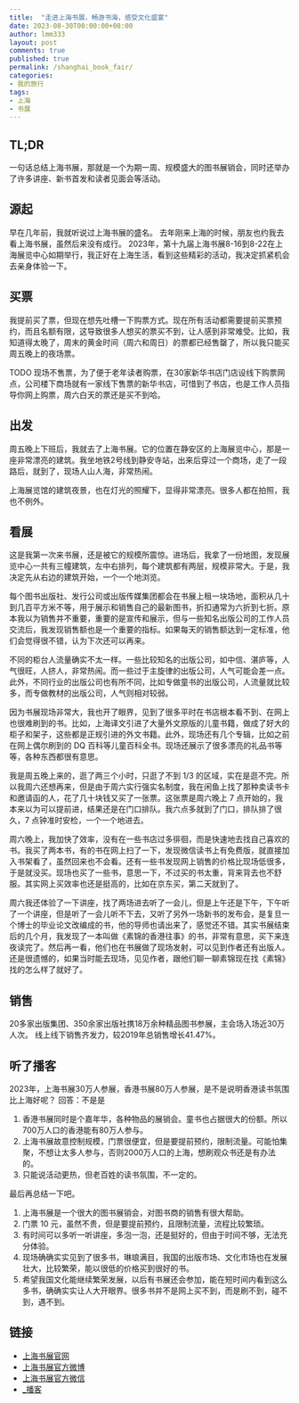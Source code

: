 ```yaml
---
title:  "走进上海书展，畅游书海，感受文化盛宴"
date: 2023-08-30T00:00:00+08:00
author: lmm333
layout: post
comments: true
published: true
permalink: /shanghai_book_fair/
categories:
- 我的旅行
tags:
- 上海
- 书展
---
```


## TL;DR
一句话总结上海书展，那就是一个为期一周、规模盛大的图书展销会，同时还举办了许多讲座、新书首发和读者见面会等活动。

## 源起
早在几年前，我就听说过上海书展的盛名。
去年刚来上海的时候，朋友也约我去看上海书展，虽然后来没有成行。
2023年，第十九届上海书展8-16到8-22在上海展览中心如期举行，我正好在上海生活，看到这些精彩的活动，我决定抓紧机会去亲身体验一下。

## 买票
我提前买了票，但现在想先吐槽一下购票方式。现在所有活动都需要提前买票预约，而且名额有限，这导致很多人想买的票买不到，让人感到非常难受。比如，我知道得太晚了，周末的黄金时间（周六和周日）的票都已经售罄了，所以我只能买周五晚上的夜场票。

TODO 现场不售票，为了便于老年读者购票，在30家新华书店门店设线下购票网点，公司楼下商场就有一家线下售票的新华书店，可惜到了书店，也是工作人员指导你网上购票，周六白天的票还是买不到哈。

## 出发
周五晚上下班后，我就去了上海书展。它的位置在静安区的上海展览中心，那是一座非常漂亮的建筑。我坐地铁2号线到静安寺站，出来后穿过一个商场，走了一段路后，就到了，现场人山人海，非常热闹。

上海展览馆的建筑夜景，也在灯光的照耀下，显得非常漂亮。很多人都在拍照，我也不例外。

## 看展
这是我第一次来书展，还是被它的规模所震惊。进场后，我拿了一份地图，发现展览中心一共有三幢建筑，左中右排列，每个建筑都有两层，规模非常大。于是，我决定先从右边的建筑开始，一个一个地浏览。

每个图书出版社、发行公司或出版传媒集团都会在书展上租一块场地，面积从几十到几百平方米不等，用于展示和销售自己的最新图书，折扣通常为六折到七折。原本我以为销售并不重要，重要的是宣传和展示，但与一些知名出版公司的工作人员交流后，我发现销售额也是一个重要的指标。如果每天的销售额达到一定标准，他们会觉得很不错，认为下次还可以再来。

不同的柜台人流量确实不太一样。一些比较知名的出版公司，如中信、湛庐等，人气很旺，人挤人，非常热闹。而一些过于主旋律的出版公司，人气可能会差一点。此外，不同行业的出版公司也有所不同，比如专做童书的出版公司，人流量就比较多，而专做教材的出版公司，人气则相对较弱。

因为书展现场非常大，我也开了眼界，见到了很多平时在书店根本看不到、在网上也很难刷到的书。比如，上海译文引进了大量外文原版的儿童书籍，做成了好大的柜子和架子，这些都是正规引进的外文书籍。此外，现场还有几个专辑，比如之前在网上偶尔刷到的 DQ 百科等儿童百科全书。现场还展示了很多漂亮的礼品书等等，各种东西都很有意思。

我是周五晚上来的，逛了两三个小时，只逛了不到 1/3 的区域，实在是逛不完。所以我周六还想再来，但是由于周六实行强实名制度，我在闲鱼上找了那种卖读书卡和邀请函的人，花了几十块钱又买了一张票。这张票是周六晚上 7 点开始的，我本来以为可以提前进，结果还是在门口排队。我六点多就到了门口，排队排了很久，7 点钟准时安检，一个一个地进去。

周六晚上，我加快了效率，没有在一些书店过多徘徊，而是快速地去找自己喜欢的书。我买了两本书，有的书在网上扫了一下，发现微信读书上有免费版，就直接加入书架看了，虽然回来也不会看。还有一些书发现网上销售的价格比现场低很多，于是就没买。现场也买了一些书，意思一下，不过买的书太重，背来背去也不舒服。其实网上买效率也还是挺高的，比如在京东买，第二天就到了。

周六我还体验了一下讲座，找了两场进去听了一会儿，但是上午还是下午，下午听了一个讲座，但是听了一会儿听不下去，又听了另外一场新书的发布会，是复旦一个博士的毕业论文改编成的书，他的导师也请出来了，感觉还不错。其实书展结束后的几个月，我发现了一本叫做《素锦的香港往事》的书，非常有意思，买下来连夜读完了。然后再一看，他们也在书展做了现场发射，可以见到作者还有出版人。还是很遗憾的，如果当时能去现场，见见作者，跟他们聊一聊素锦现在找《素锦》找的怎么样了就好了。

## 销售
20多家出版集团、350余家出版社携18万余种精品图书参展，主会场入场近30万人次。
线上线下销售齐发力，较2019年总销售增长41.47%。


## 听了播客
2023年，上海书展30万人参展，香港书展80万人参展，是不是说明香港读书氛围比上海好呢？
回答：不是是
1. 香港书展同时是个嘉年华，各种物品的展销会。童书也占据很大的份额。所以700万人口的香港能有80万人参与。
2. 上海书展故意控制规模，门票很便宜，但是要提前预约，限制流量。可能怕集聚，不想让太多人参与，否则2000万人口的上海，想刷观众书还是有办法的。
3. 只能说活动更热，但老百姓的读书氛围，不一定的。


最后再总结一下吧。
1. 上海书展是一个很大的图书展销会，对图书商的销售有很大帮助。
2. 门票 10 元，虽然不贵，但是要提前预约，且限制流量，流程比较繁琐。
3. 有时间可以多听一听讲座，多泡一泡，还是挺好的，但由于时间不够，无法充分体验。
4. 现场确确实实见到了很多书，琳琅满目，我国的出版市场、文化市场也在发展壮大，比较繁荣，能以很低的价格买到很好的书。
5. 希望我国文化能继续繁荣发展，以后有书展还会参加，能在短时间内看到这么多书，确确实实让人大开眼界。很多书并不是网上买不到，而是刷不到，碰不到，遇不到。


## 链接
- [上海书展官网](http://www.shbookfair.cn/)
- [上海书展官方微博](https://weibo.com/shbookfair)
- [上海书展官方微信](https://mp.weixin.qq.com/s/2Z3Q4Q4Z3Q4Q4Z3Q4Q4Z3Q)
- [_播客]()